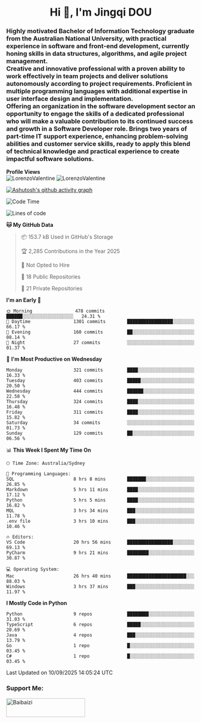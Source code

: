 <h1 align="center">Hi 👋, I'm Jingqi DOU</h1>
<h3 align="left">
Highly motivated Bachelor of Information Technology graduate from the Australian National University, with practical experience in software and front-end development, currently honing skills in data structures, algorithms, and agile project management. <br>
Creative and innovative professional with a proven ability to work effectively in team projects and deliver solutions autonomously according to project requirements. Proficient in multiple programming languages with additional expertise in user interface design and implementation. <br>
Offering an organization in the software development sector an opportunity to engage the skills of a dedicated professional who will make a valuable contribution to its continued success and growth in a Software Developer role. Brings two years of part-time IT support experience, enhancing problem-solving abilities and customer service skills, ready to apply this blend of technical knowledge and practical experience to create impactful software solutions. 
</h3>

**Profile Views**<br>
<img src="https://count.getloli.com/@LorenzoValentine?name=LorenzoValentine&theme=asoul&padding=7&offset=0&align=center&scale=2&pixelated=1&darkmode=auto&prefix=020315" alt="LorenzoValentine" theme="rule34" />
<img src="https://count.getloli.com/@LorenzoValentine?name=LorenzoValentine&theme=food&padding=7&offset=0&align=center&scale=2&pixelated=1&darkmode=auto&prefix=020315" alt="LorenzoValentine" theme="rule34" />

[![Ashutosh's github activity graph](https://github-readme-activity-graph.vercel.app/graph?username=LorenzoValentine&theme=rogue)](https://github.com/ashutosh00710/github-readme-activity-graph)

<!--START_SECTION:waka-->
![Code Time](http://img.shields.io/badge/Code%20Time-2%2C302%20hrs%2057%20mins-blue)

![Lines of code](https://img.shields.io/badge/From%20Hello%20World%20I%27ve%20Written-426.9%20thousand%20lines%20of%20code-blue)

**🐱 My GitHub Data** 

> 📦 153.7 kB Used in GitHub's Storage 
 > 
> 🏆 2,285 Contributions in the Year 2025
 > 
> 🚫 Not Opted to Hire
 > 
> 📜 18 Public Repositories 
 > 
> 🔑 21 Private Repositories 
 > 
**I'm an Early 🐤** 

```text
🌞 Morning                478 commits         ██████░░░░░░░░░░░░░░░░░░░   24.31 % 
🌆 Daytime                1301 commits        █████████████████░░░░░░░░   66.17 % 
🌃 Evening                160 commits         ██░░░░░░░░░░░░░░░░░░░░░░░   08.14 % 
🌙 Night                  27 commits          ░░░░░░░░░░░░░░░░░░░░░░░░░   01.37 % 
```
📅 **I'm Most Productive on Wednesday** 

```text
Monday                   321 commits         ████░░░░░░░░░░░░░░░░░░░░░   16.33 % 
Tuesday                  403 commits         █████░░░░░░░░░░░░░░░░░░░░   20.50 % 
Wednesday                444 commits         ██████░░░░░░░░░░░░░░░░░░░   22.58 % 
Thursday                 324 commits         ████░░░░░░░░░░░░░░░░░░░░░   16.48 % 
Friday                   311 commits         ████░░░░░░░░░░░░░░░░░░░░░   15.82 % 
Saturday                 34 commits          ░░░░░░░░░░░░░░░░░░░░░░░░░   01.73 % 
Sunday                   129 commits         ██░░░░░░░░░░░░░░░░░░░░░░░   06.56 % 
```


📊 **This Week I Spent My Time On** 

```text
🕑︎ Time Zone: Australia/Sydney

💬 Programming Languages: 
SQL                      8 hrs 8 mins        ███████░░░░░░░░░░░░░░░░░░   26.85 % 
Markdown                 5 hrs 11 mins       ████░░░░░░░░░░░░░░░░░░░░░   17.12 % 
Python                   5 hrs 5 mins        ████░░░░░░░░░░░░░░░░░░░░░   16.82 % 
MQL                      3 hrs 34 mins       ███░░░░░░░░░░░░░░░░░░░░░░   11.78 % 
.env file                3 hrs 10 mins       ███░░░░░░░░░░░░░░░░░░░░░░   10.46 % 

🔥 Editors: 
VS Code                  20 hrs 56 mins      █████████████████░░░░░░░░   69.13 % 
PyCharm                  9 hrs 21 mins       ████████░░░░░░░░░░░░░░░░░   30.87 % 

💻 Operating System: 
Mac                      26 hrs 40 mins      ██████████████████████░░░   88.03 % 
Windows                  3 hrs 37 mins       ███░░░░░░░░░░░░░░░░░░░░░░   11.97 % 
```

**I Mostly Code in Python** 

```text
Python                   9 repos             ████████░░░░░░░░░░░░░░░░░   31.03 % 
TypeScript               6 repos             █████░░░░░░░░░░░░░░░░░░░░   20.69 % 
Java                     4 repos             ███░░░░░░░░░░░░░░░░░░░░░░   13.79 % 
Go                       1 repo              █░░░░░░░░░░░░░░░░░░░░░░░░   03.45 % 
C#                       1 repo              █░░░░░░░░░░░░░░░░░░░░░░░░   03.45 % 
```




 Last Updated on 10/09/2025 14:05:24 UTC
<!--END_SECTION:waka-->

<!-- [![willianrod's wakatime stats](https://github-readme-stats.vercel.app/api/wakatime?username=lorenzoval2050)](https://github.com/anuraghazra/github-readme-stats) -->


<h3 align="left">Support Me:</h3>
<p><a href="https://www.buymeacoffee.com/Baibaizi"> <img align="left" src="https://cdn.buymeacoffee.com/buttons/v2/default-yellow.png" height="50" width="210" alt="Baibaizi" /></a></p><br><br>

